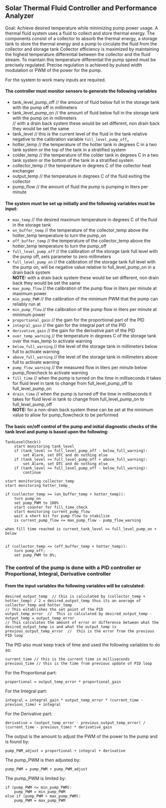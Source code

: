 ## Solar Thermal Fluid Controller and Performance Analyzer

Goal: Achieve desired temperature while minimizing pump power usage.
A thermal fluid system uses a fluid to collect and store thermal energy.
The components consist of a collector to absorb the thermal energy, a storage tank to store the thermal energy and a pump to circulate the fluid from the collector and storage tank
Collector efficiency is maximized by maintaining the highest temperature differential between the collector and the fluid stream. 
To maintain this temperature differential the pump speed must be precisely regulated. 
Precise regulation is achieved by pulsed width modulation or PWM of the power for the pump.

For the system to work many inputs are required.

#### The controller must monitor sensors to generate the following variables
* tank_level_pump_off  // the amount of fluid below full in the storage tank with the pump off in millimeters
* tank_level_pump_on  //  the amount of fluid below full in the storage tank with the pump on in millimeters  
  // with a drain back system these would be set different, non drain back they would be set the same
* tank_level // this is the current level of the fluid in the tank relative negative to the calibration variable `full_level_pump_off`_
* hotter_temp  // the temperature of the hotter tank in degrees C in a two tank system or the top of the tank in a stratified system
* colder_temp  //  the temperature of the colder tank in degrees C in a two tank system or the bottom of the tank in a stratified system
* collector_temp //  the temperature in degrees C of the collector heat exchanger
* output_temp // the temperature in degrees C of the fluid exiting the collector
* pump_flow // the amount of fluid the pump is pumping in liters per minute

#### The system must be set up initially and the following variables must be input:


* `max_temp` // the desired maximum temperature in degrees C of the fluid in the storage tank
* `on_buffer_temp`  // the temperature of the collector_temp above the hotter_temp temperature to turn the pump_on
* `off_buffer_temp` // the temperature of the collector_temp above the hotter_temp temperature to turn the pump_off
* `full_level_pump_off`  //  the calibration of the storage tank full level with the pump off, sets parameter to zero millimeters
* `full_level_pump_on`  //  the calibration of the storage tank full level with the pump on, will be negative value relative to full_level_pump_on in a drain back system  
 	**NOTE:**  with a drain back system these would be set different, non drain back they would be set the same
* `max_pump_flow`  //  the calibration of the pump flow in liters per minute at maximum power
*  `min_pump_PWM`  //  the calibration of the minimum PWM that the pump can reliably run at
*  `min_pump_flow` // the calibration of the pump flow in liters per minute at minimum power
* `proportional_gain` // the gain for the proportional part of the PID 
*  `integral_gain`  //  the gain for the integral part of the PID
*  `derivative_gain`  //  the gain for the derivative part of the PID 
* `over_temp_warning`  //  the temperature in degrees C of the storage tank over the max_temp to activate warning 
* `below_full_warning`  // the level of the storage tank in millimeters below full to activate warning
* `above_full_warning`  // the level of the storage tank in millimeters above full to activate warning
* `pump_flow_warning`  //  the measured flow in liters per minute below pump_flowcheck to activate warning  
*  `fill_time`  //  when the pump is turned on the time in milliseconds it takes for fluid level in tank  to change from full_level_pump_off to full_level_pump_on
*  `drain_time`  //  when the pump is turned off the time in milliseconds it takes for fluid level in tank  to change from full_level_pump_on to full_level_pump_off  
   **NOTE:**  for a non-drain back system these can be set at the minimum value to allow for pump_flowcheck to be performed
#### The basic on/off control of the pump and initial diagnostic checks of the tank level and pump is based upon the following:
```
TankLevelCheck()
    start monitoring tank_level
    if (tank_level <= full_level_pump_off - below_full_warning):  
        set Alarm, set DTC and do nothing else
    if (tank_level >= full_level_pump_off + above_full_warning):  
        set Alarm, set DTC and do nothing else
    if (tank_level >= full_level_pump_off - below_full_warning):  
        continue

start monitoring collector_temp
start monitoring hotter_temp_

if (collector_temp >= (on_buffer_temp + hotter_temp)):  
    turn pump_on
    set pump_PWM to 100%
    start counter for fill_time_check  
    start monitoring current_pump_flow  
    wait a short bit for pump flow to stabilize
    is current_pump_flow <= max_pump_flow - pump_flow_warning 

when fill time reached is current_tank_level <= full_level_pump_on + below


if (collector_temp <= (off_buffer_temp + hotter_temp)):
    turn pump_off;  
    set pump_PWM to 0%;
```


### The control of the pump is done with a PID controller or Proportional, Integral, Derivative controller

#### From the input variables the following variables will be calculated:
    
    desired_output_temp  // this is calculated by (collector_temp + hotter_temp) / 2 = desired_output_temp thus its an average of collector_temp and hotter_temp
    // This establishes the set point of the PID
    output_temp_error  //  This is calculated by desired_output_temp - output_temp = output_temp_error
    // This calculates the amount of error or difference between what the desired_output_temp is and what the output_temp is
    previous_output_temp_error  //  this is the error from the previous PID loop

The PID also must keep track of time and used the following variables to do so:
        
    current_time // this is the current time in milliseconds 
    previous_time // this is the time from previous update of PID loop

For the Proportional part:

    proportional = output_temp_error * proportional_gain

For the Integral part:
        
    integral = integral_gain * output_temp_error * (current_time - previous_time) + integral

For the Derivative part:
        
    derivative = (output_temp_error - previous_output_temp_error) / (current_time - previous_time) * derivative_gain

The output is the amount to adjust the PWM of the power to the pump and is found by:

    pump_PWM_adjust = proportional + integral + derivative 

The pump_PWM is then adjusted by:

    pump_PWM = pump_PWM + pump_PWM_adjust

The pump_PWM is limited by:

    if (pump_PWM <= min_pump_PWM):
		pump_PWM = min_pump_PWM
	else if (pump_PWM > max_pump_PWM):
		pump_PWM = max_pump_PWM


    
        
        
    
        
	    
